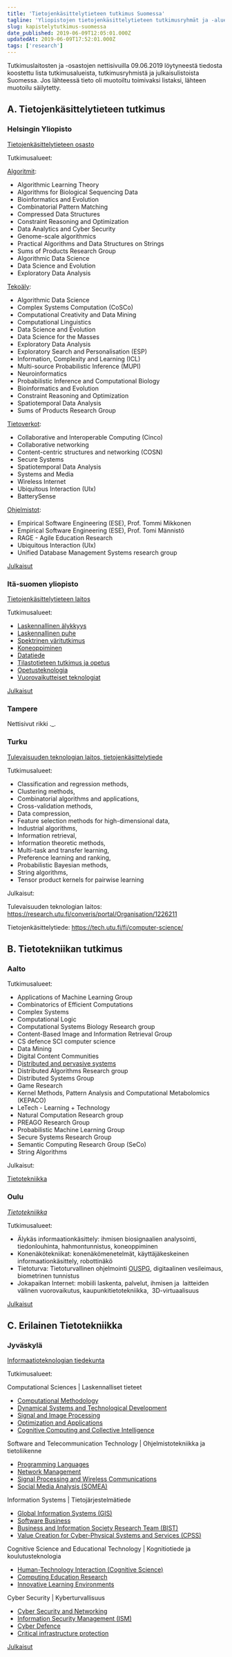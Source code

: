 ```yaml
---
title: 'Tietojenkäsittelytieteen tutkimus Suomessa'
tagline: 'Yliopistojen tietojenkäsittelytieteen tutkimusryhmät ja -alueet 2019'
slug: kapistelytutkimus-suomessa
date_published: 2019-06-09T12:05:01.000Z
updatedAt: 2019-06-09T17:52:01.000Z
tags: ['research']
---
```


Tutkimuslaitosten ja -osastojen nettisivuilla 09.06.2019 löytyneestä tiedosta koostettu lista tutkimusalueista, tutkimusryhmistä ja julkaisulistoista Suomessa. Jos lähteessä tieto oli muotoiltu toimivaksi listaksi, lähteen muotoilu säilytetty.

## A. Tietojenkäsittelytieteen tutkimus

### Helsingin Yliopisto

[Tietojenkäsittelytieteen osasto](https://www.helsinki.fi/fi/tietojenkasittelytiede)

Tutkimusalueet:

[Algoritmit](https://www.helsinki.fi/fi/tietojenkasittelytiede/tutkimus/algoritmit):

- Al­go­rith­mic Lear­ning Theo­ry
- Al­go­rithms for Bio­lo­gical Sequencing Data
- Bioin­for­ma­tics and Evo­lu­tion
- Com­bi­na­to­rial Pat­tern Matc­hing
- Compres­sed Data Struc­tu­res
- Con­straint Rea­so­ning and Op­ti­miza­tion
- Data Ana­ly­tics and Cy­ber Secu­ri­ty
- Gen­ome-sca­le al­go­rith­mics
- Prac­tical Al­go­rithms and Data Struc­tu­res on Strings
- Sums of Pro­ducts Re­search Group
- Al­go­rith­mic Data Science
- Data Sci­ence and Evol­u­tion
- Explo­ra­to­ry Data Ana­ly­sis

[Tekoäly](https://www.helsinki.fi/fi/tietojenkasittelytiede/tutkimus/tekoaly):

- Al­go­rith­mic Data Science
- Complex Sys­tems Com­pu­ta­tion (CoSCo)
- Com­pu­ta­tio­nal Cre­ativ­ity and Data Min­ing
- Com­pu­ta­tio­nal Lin­guis­tics
- Data Sci­ence and Evol­u­tion
- Data Science for the Mas­ses
- Explo­ra­to­ry Data Ana­ly­sis
- Explo­ra­to­ry Search and Per­so­na­li­sa­tion (ESP)
- In­for­ma­tion, Complexi­ty and Lear­ning (ICL)
- Mul­ti-source Pro­ba­bi­lis­tic In­fe­rence (MUPI)
- Neu­roin­for­ma­tics
- Pro­ba­bi­lis­tic In­fe­rence and Com­pu­ta­tio­nal Bio­lo­gy
- Bioin­for­ma­tics and Evo­lu­tion
- Con­straint Rea­so­ning and Op­ti­miza­tion
- Spa­tio­tem­po­ral Data Ana­ly­sis
- Sums of Pro­ducts Re­search Group

[Tietoverkot](https://www.helsinki.fi/fi/tietojenkasittelytiede/tutkimus/tietoverkot):

- Col­la­bo­ra­ti­ve and In­te­ro­pe­rable Com­pu­ting (Cinco)
- Col­la­bo­ra­ti­ve networ­king
- Con­tent-cent­ric struc­tu­res and networ­king (COSN)
- Secu­re Sys­tems
- Spa­tio­tem­po­ral Data Ana­ly­sis
- Sys­tems and Me­dia
- Wi­re­less In­ter­net
- Ubiqui­tous In­te­rac­tion (UIx)
- Bat­te­ry­Sen­se

[Ohjelmistot](https://www.helsinki.fi/fi/tietojenkasittelytiede/tutkimus/ohjelmistot):

- Em­pi­rical Softwa­re En­gi­nee­ring (ESE), Prof. Tom­mi Mik­ko­nen
- Em­pi­rical Softwa­re En­gi­nee­ring (ESE), Prof. Tomi Män­nis­tö
- RAGE - Agi­le Educa­tion Re­search
- Ubiqui­tous In­te­rac­tion (UIx)
- Unified Database Management Systems research group

[Julkaisut](https://www.helsinki.fi/fi/tietojenkasittelytiede/uusimmat-julkaisut)

### Itä-suomen yliopisto

[Tietojenkäsittelytieteen laitos](https://www.uef.fi/web/cs/cs)

Tutkimusalueet:

- [Laskennallinen älykkyys](http://www.uef.fi/web/ci)
- [Laskennallinen puhe](https://www.uef.fi/fi/web/speech/home)
- [Spektrinen väritutkimus](http://www.uef.fi/web/spectral)
- [Koneoppiminen](http://www.uef.fi/web/machine-learning)
- [Datatiede](http://www.uef.fi/en/web/datascience/home)
- [Tilastotieteen tutkimus ja opetus](http://www.uef.fi/fi/web/stat/home)
- [Opetusteknologia ](http://www.uef.fi/web/edtech)
- [Vuorovaikutteiset teknologiat ](http://www.uef.fi/web/int)

[Julkaisut](https://www.uef.fi/web/cs/julkaisut)

### Tampere

Nettisivut rikki .\_.

### Turku

[Tulevaisuuden teknologian laitos, tietojenkäsittelytiede](https://tech.utu.fi/fi/computer-science/)

Tutkimusalueet:

- Classification and regression methods,
- Clustering methods,
- Combinatorial algorithms and applications,
- Cross-validation methods,
- Data compression,
- Feature selection methods for high-dimensional data,
- Industrial algorithms,
- Information retrieval,
- Information theoretic methods,
- Multi-task and transfer learning,
- Preference learning and ranking,
- Probabilistic Bayesian methods,
- String algorithms,
- Tensor product kernels for pairwise learning

Julkaisut:

Tulevaisuuden teknologian laitos: https://research.utu.fi/converis/portal/Organisation/1226211

Tietojenkäsittelytiede: https://tech.utu.fi/fi/computer-science/

## B. Tietotekniikan tutkimus

### Aalto

Tutkimusalueet:

- Applications of Machine Learning Group
- Combinatorics of Efficient Computations
- Complex Systems
- Computational Logic
- Computational Systems Biology Research group
- Content-Based Image and Information Retrieval Group
- CS defence SCI computer science
- Data Mining
- Digital Content Communities
- D[istributed and pervasive systems](https://www.aalto.fi/en/department-of-computer-science/distributed-and-pervasive-systems)
- Distributed Algorithms Research group
- Distributed Systems Group
- Game Research
- Kernel Methods, Pattern Analysis and Computational Metabolomics (KEPACO)
- LeTech - Learning + Technology
- Natural Computation Research group
- PREAGO Research Group
- Probabilistic Machine Learning Group
- Secure Systems Research Group
- Semantic Computing Research Group (SeCo)
- String Algorithms

Julkaisut:

[Tietotekniikka](https://research.aalto.fi/en/publications/search.html?search=&uri=&lastName=&organisationName=Department+of+Computer+Science&organisations=37144&type=+&language=+&publicationYearsFrom=&publicationYearsTo=&documents=+)

### Oulu

[_Tietotekniikka_](https://www.oulu.fi/tietotekniikka)

Tutkimusalueet:

- Älykäs informaationkäsittely: ihmisen biosignaalien analysointi, tiedonlouhinta, hahmontunnistus, koneoppiminen
- Konenäkötekniikat: konenäkömenetelmät, käyttäjäkeskeinen informaationkäsittely, robottinäkö
- Tietoturva: Tietoturvallinen ohjelmointi [OUSPG](https://www.ee.oulu.fi/research/ouspg/), digitaalinen vesileimaus, biometrinen tunnistus
- Jokapaikan Internet: mobiili laskenta, palvelut, ihmisen ja  laitteiden välinen vuorovaikutus, kaupunkitietotekniikka,  3D-virtuaalisuus

[Julkaisut](https://www.oulu.fi/tietotekniikka/julkaisut)

## C. Erilainen Tietotekniikka

### Jyväskylä

[Informaatioteknologian tiedekunta](https://www.jyu.fi/it/fi/etusivu)

Tutkimusalueet:

Computational Sciences | Laskennalliset tieteet

- [Computational Methodology](https://www.jyu.fi/it/en/research/research-areas/computational-sciences/computational-methodology)
- [Dynamical Systems and Technological Development](https://www.jyu.fi/it/en/research/research-areas/computational-sciences/dynamical-systems-and-technological-development)
- [Signal and Image Processing](https://www.jyu.fi/it/en/research/research-areas/computational-sciences/signal-and-image-processing)
- [Optimization and Applications](https://www.jyu.fi/it/en/research/research-areas/computational-sciences/optimization-and-applications)
- [Cognitive Computing and Collective Intelligence](https://www.jyu.fi/it/en/research/research-areas/computational-sciences/cognitive-computing-and-collective-intelligence)

Software and Telecommunication Technology | Ohjelmistotekniikka ja tietoliikenne

- [Programming Languages](https://www.jyu.fi/it/en/research/research-areas/software-and-telecommunication-technology/programming-languages-1)
- [Network Management](https://www.jyu.fi/it/en/research/research-areas/software-and-telecommunication-technology/network-management)
- [Signal Processing and Wireless Communications](https://www.jyu.fi/it/en/research/research-areas/software-and-telecommunication-technology/signal-processing)
- [Social Media Analysis (SOMEA)](https://www.jyu.fi/it/en/research/research-areas/software-and-telecommunication-technology/somea)

Information Systems | Tietojärjestelmätiede

- [Global Information Systems (GIS)](https://www.jyu.fi/it/en/research/research-areas/information-systems/gis)
- [Software Business](https://www.jyu.fi/it/en/research/research-areas/information-systems/software-business)
- [Business and Information Society Research Team (BIST)](https://www.jyu.fi/it/en/research/research-areas/information-systems/bist)
- [Value Creation for Cyber-Physical Systems and Services (CPSS)](https://www.jyu.fi/it/en/research/research-areas/information-systems/cpss)

Cognitive Science and Educational Technology | Kognitiotiede ja koulutusteknologia

- [Human-Technology Interaction (Cognitive Science)](https://www.jyu.fi/it/en/research/research-areas/cognitive-science-and-educational-technology/hti)
- [Computing Education Research](https://www.jyu.fi/it/en/research/research-areas/cognitive-science-and-educational-technology/cer)
- [Innovative Learning Environments](https://www.jyu.fi/it/en/research/research-areas/cognitive-science-and-educational-technology/ile)

Cyber Security | Kyberturvallisuus

- [Cyber Security and Networking](https://www.jyu.fi/it/en/research/research-areas/cyber-security/cyper)
- [Information Security Management (ISM)](https://www.jyu.fi/it/en/research/research-areas/cyber-security/ism)
- [Cyber Defence](https://www.jyu.fi/it/en/research/research-areas/cyber-security/cyper-defence)
- [Critical infrastructure protection](https://www.jyu.fi/it/en/research/research-areas/cyber-security/critical-infrastructure-protection)

[Julkaisut](https://www.jyu.fi/it/fi/tutkimus/julkaisut/julkaisut)
